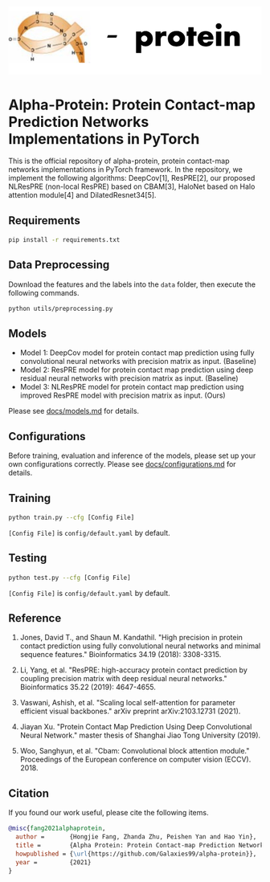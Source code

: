 ![](imgs/alpha-protein.png)

# Alpha-Protein: Protein Contact-map Prediction Networks Implementations in PyTorch

This is the official repository of alpha-protein, protein contact-map networks implementations in PyTorch framework. In the repository, we implement the following algorithms: DeepCov[1], ResPRE[2], our proposed NLResPRE (non-local ResPRE) based on CBAM[3], HaloNet based on Halo attention module[4] and DilatedResnet34[5].

## Requirements

```bash
pip install -r requirements.txt
```

## Data Preprocessing

Download the features and the labels into the `data` folder, then execute the following commands.

```bash
python utils/preprocessing.py
```

## Models

* Model 1: DeepCov model for protein contact map prediction using fully convolutional neural networks with precision matrix as input. (Baseline)
* Model 2: ResPRE model for protein contact map prediction using deep residual neural networks with precision matrix as input. (Baseline)
* Model 3: NLResPRE model for protein contact map prediction using improved ResPRE model with precision matrix as input. (Ours)

Please see [docs/models.md](docs/models.md) for details.

## Configurations

Before training, evaluation and inference of the models, please set up your own configurations correctly. Please see [docs/configurations.md](docs/configurations.md) for details.


## Training

```bash
python train.py --cfg [Config File]
```

`[Config File]` is `config/default.yaml` by default.

## Testing

```bash
python test.py --cfg [Config File]
```

`[Config File]` is `config/default.yaml` by default.

## Reference

1. Jones, David T., and Shaun M. Kandathil. "High precision in protein contact prediction using fully convolutional neural networks and minimal sequence features." Bioinformatics 34.19 (2018): 3308-3315.

2. Li, Yang, et al. "ResPRE: high-accuracy protein contact prediction by coupling precision matrix with deep residual neural networks." Bioinformatics 35.22 (2019): 4647-4655.

3. Vaswani, Ashish, et al. "Scaling local self-attention for parameter efficient visual backbones." arXiv preprint arXiv:2103.12731 (2021).

4. Jiayan Xu. "Protein Contact Map Prediction Using Deep Convolutional Neural Network." master thesis of Shanghai Jiao Tong University (2019).

5. Woo, Sanghyun, et al. "Cbam: Convolutional block attention module." Proceedings of the European conference on computer vision (ECCV). 2018.

## Citation

If you found our work useful, please cite the following items.

```bibtex
@misc{fang2021alphaprotein,
  author =       {Hongjie Fang, Zhanda Zhu, Peishen Yan and Hao Yin},
  title =        {Alpha Protein: Protein Contact-map Prediction Networks Implementations in PyTorch},
  howpublished = {\url{https://github.com/Galaxies99/alpha-protein}},
  year =         {2021}
}
```

